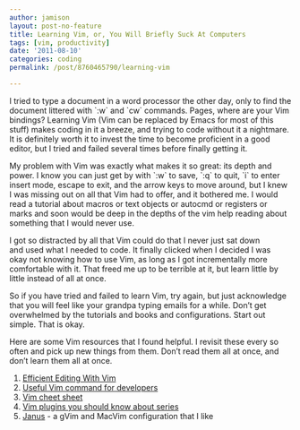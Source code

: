 ```yaml
---
author: jamison
layout: post-no-feature
title: Learning Vim, or, You Will Briefly Suck At Computers
tags: [vim, productivity]
date: '2011-08-10'
categories: coding
permalink: /post/8760465790/learning-vim

---
```


I tried to type a document in a word processor the other day, only
to find the document littered with \`:w\` and \`cw\` commands.
Pages, where are your Vim bindings? Learning Vim (Vim can be replaced by
Emacs for most of this stuff) makes coding in it a breeze, and trying
to code without it a nightmare. It is definitely worth it to invest the
time to become proficient in a good editor, but I tried and failed
several times before finally getting it.

My problem with Vim was exactly what makes it so great: its depth and
power. I know you can just get by with \`:w\` to save, \`:q\` to quit,
\`i\` to enter insert mode, escape to exit, and the arrow keys to move
around, but I knew I was missing out on all that Vim had to offer, and
it bothered me. I would read a tutorial about macros or text objects or
autocmd or registers or marks and soon would be deep in the depths of
the vim help reading about something that I would never use.

I got so distracted by all that Vim could do that I never just sat down
and used what I needed to code. It finally clicked when I decided I was
okay not knowing how to use Vim, as long as I got incrementally more
comfortable with it. That freed me up to be terrible at it, but learn
little by little instead of all at once.

So if you have tried and failed to learn Vim, try again, but just
acknowledge that you will feel like your grandpa typing emails for a
while. Don’t get overwhelmed by the tutorials and books and
configurations. Start out simple. That is okay.

Here are some Vim resources that I found helpful. I revisit these every
so often and pick up new things from them. Don’t read them all at once,
and don’t learn them all at once.

1.  [Efficient Editing With
    Vim](http://jmcpherson.org/editing.html "Efficient Editing With Vim")
2.  [Useful Vim command for
    developers](http://thinksimple.pl/entries/89-Useful-Vim-commands-for-developers "Useful Vim commands for developers")
3.  [Vim cheet
    sheet](http://www.fprintf.net/vimCheatSheet.html "Vim cheet sheet")
4.  [Vim plugins you should know about
    series](http://www.catonmat.net/series/vim-plugins-you-should-know-about "Vim plugins you should know about series")
5.  [Janus](http://github.com/carlhuda/janus "Janus") - a gVim and
    MacVim configuration that I like

